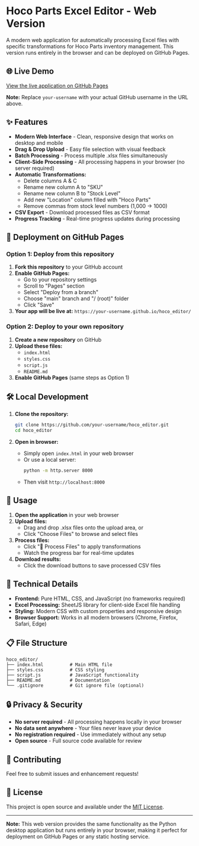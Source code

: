 # Hoco Parts Excel Editor - Web Version

A modern web application for automatically processing Excel files with specific transformations for Hoco Parts inventory management. This version runs entirely in the browser and can be deployed on GitHub Pages.

## 🌐 Live Demo

[View the live application on GitHub Pages](https://your-username.github.io/hoco_editor/)

**Note:** Replace `your-username` with your actual GitHub username in the URL above.

## ✨ Features

- **Modern Web Interface** - Clean, responsive design that works on desktop and mobile
- **Drag & Drop Upload** - Easy file selection with visual feedback
- **Batch Processing** - Process multiple .xlsx files simultaneously
- **Client-Side Processing** - All processing happens in your browser (no server required)
- **Automatic Transformations:**
  - Delete columns A & C
  - Rename new column A to "SKU"
  - Rename new column B to "Stock Level"
  - Add new "Location" column filled with "Hoco Parts"
  - Remove commas from stock level numbers (1,000 → 1000)
- **CSV Export** - Download processed files as CSV format
- **Progress Tracking** - Real-time progress updates during processing

## 🚀 Deployment on GitHub Pages

### Option 1: Deploy from this repository

1. **Fork this repository** to your GitHub account
2. **Enable GitHub Pages:**
   - Go to your repository settings
   - Scroll to "Pages" section
   - Select "Deploy from a branch"
   - Choose "main" branch and "/ (root)" folder
   - Click "Save"
3. **Your app will be live at:** `https://your-username.github.io/hoco_editor/`

### Option 2: Deploy to your own repository

1. **Create a new repository** on GitHub
2. **Upload these files:**
   - `index.html`
   - `styles.css`
   - `script.js`
   - `README.md`
3. **Enable GitHub Pages** (same steps as Option 1)

## 🛠️ Local Development

1. **Clone the repository:**
   ```bash
   git clone https://github.com/your-username/hoco_editor.git
   cd hoco_editor
   ```

2. **Open in browser:**
   - Simply open `index.html` in your web browser
   - Or use a local server:
     ```bash
     python -m http.server 8000
     ```
   - Then visit `http://localhost:8000`

## 📱 Usage

1. **Open the application** in your web browser
2. **Upload files:**
   - Drag and drop .xlsx files onto the upload area, or
   - Click "Choose Files" to browse and select files
3. **Process files:**
   - Click "🚀 Process Files" to apply transformations
   - Watch the progress bar for real-time updates
4. **Download results:**
   - Click the download buttons to save processed CSV files

## 🔧 Technical Details

- **Frontend:** Pure HTML, CSS, and JavaScript (no frameworks required)
- **Excel Processing:** SheetJS library for client-side Excel file handling
- **Styling:** Modern CSS with custom properties and responsive design
- **Browser Support:** Works in all modern browsers (Chrome, Firefox, Safari, Edge)

## 📋 File Structure

```
hoco_editor/
├── index.html          # Main HTML file
├── styles.css          # CSS styling
├── script.js           # JavaScript functionality
├── README.md           # Documentation
└── .gitignore          # Git ignore file (optional)
```

## 🔒 Privacy & Security

- **No server required** - All processing happens locally in your browser
- **No data sent anywhere** - Your files never leave your device
- **No registration required** - Use immediately without any setup
- **Open source** - Full source code available for review

## 🤝 Contributing

Feel free to submit issues and enhancement requests!

## 📄 License

This project is open source and available under the [MIT License](LICENSE).

---

**Note:** This web version provides the same functionality as the Python desktop application but runs entirely in your browser, making it perfect for deployment on GitHub Pages or any static hosting service.
